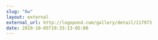 ```yaml
---
slug: "6w"
layout: external
external_url: http://logopond.com/gallery/detail/117973
date: 2010-10-05T19:33:13-05:00
---
```


